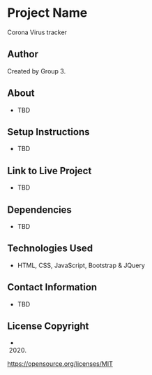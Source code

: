 # Project Name 
Corona Virus tracker 
## Author 
Created by Group 3.

## About 
- TBD

## Setup Instructions 
- TBD

## Link to Live Project
- TBD

## Dependencies
- TBD
## Technologies Used
- HTML, CSS, JavaScript, Bootstrap & JQuery

## Contact Information
- TBD

## License Copyright 
- 2020.

https://opensource.org/licenses/MIT